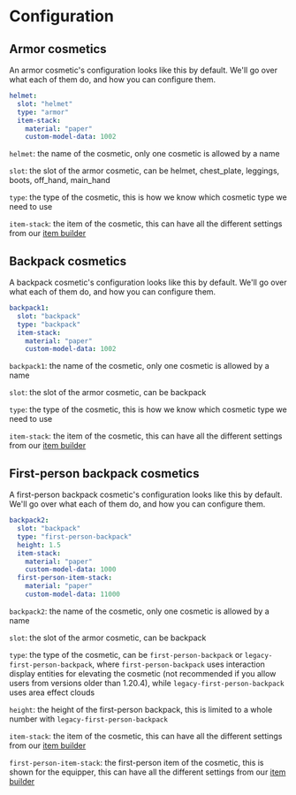 # Configuration

## Armor cosmetics

An armor cosmetic's configuration looks like this by default. We'll go over what each of them do, and how you can
configure them.

```yaml
helmet:
  slot: "helmet"
  type: "armor"
  item-stack:
    material: "paper"
    custom-model-data: 1002

```

`helmet`: the name of the cosmetic, only one cosmetic is allowed by a name

`slot`: the slot of the armor cosmetic, can be helmet, chest_plate, leggings, boots, off_hand, main_hand

`type`: the type of the cosmetic, this is how we know which cosmetic type we need to use

`item-stack`: the item of the cosmetic, this can have all the different settings from
our [item builder](Item-Builder.md)

## Backpack cosmetics

A backpack cosmetic's configuration looks like this by default. We'll go over what each of them do, and how you can
configure them.

```yaml
backpack1:
  slot: "backpack"
  type: "backpack"
  item-stack:
    material: "paper"
    custom-model-data: 1002

```

`backpack1`: the name of the cosmetic, only one cosmetic is allowed by a name

`slot`: the slot of the armor cosmetic, can be backpack

`type`: the type of the cosmetic, this is how we know which cosmetic type we need to use

`item-stack`: the item of the cosmetic, this can have all the different settings from
our [item builder](Item-Builder.md)

## First-person backpack cosmetics

A first-person backpack cosmetic's configuration looks like this by default. We'll go over what each of them do, and how
you can configure them.

```yaml
backpack2:
  slot: "backpack"
  type: "first-person-backpack"
  height: 1.5
  item-stack:
    material: "paper"
    custom-model-data: 1000
  first-person-item-stack:
    material: "paper"
    custom-model-data: 11000

```

`backpack2`: the name of the cosmetic, only one cosmetic is allowed by a name

`slot`: the slot of the armor cosmetic, can be backpack

`type`: the type of the cosmetic, can be `first-person-backpack` or `legacy-first-person-backpack`, where
`first-person-backpack` uses interaction display entities
for elevating the cosmetic (not recommended if you allow users from versions older than 1.20.4), while
`legacy-first-person-backpack` uses area effect clouds

`height`: the height of the first-person backpack, this is limited to a whole number with `legacy-first-person-backpack`

`item-stack`: the item of the cosmetic, this can have all the different settings from
our [item builder](Item-Builder.md)

`first-person-item-stack`: the first-person item of the cosmetic, this is shown for the equipper, this can have all the
different settings from our [item builder](Item-Builder.md)